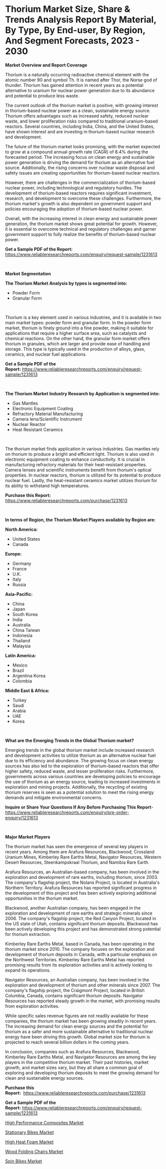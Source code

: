 <p><h1>Thorium Market Size, Share & Trends Analysis Report By Material, By Type, By End-user, By Region, And Segment Forecasts, 2023 - 2030</h1></p><p><strong>Market Overview and Report Coverage</strong></p>
<p><p>Thorium is a naturally occurring radioactive chemical element with the atomic number 90 and symbol Th. It is named after Thor, the Norse god of thunder. Thorium has gained attention in recent years as a potential alternative to uranium for nuclear power generation due to its abundance and potential to produce less waste.</p><p>The current outlook of the thorium market is positive, with growing interest in thorium-based nuclear power as a clean, sustainable energy source. Thorium offers advantages such as increased safety, reduced nuclear waste, and lower proliferation risks compared to traditional uranium-based reactors. Several countries, including India, China, and the United States, have shown interest and are investing in thorium-based nuclear research and development.</p><p>The future of the thorium market looks promising, with the market expected to grow at a compound annual growth rate (CAGR) of 8.4% during the forecasted period. The increasing focus on clean energy and sustainable power generation is driving the demand for thorium as an alternative fuel source. Additionally, the rising concerns over nuclear waste disposal and safety issues are creating opportunities for thorium-based nuclear reactors.</p><p>However, there are challenges in the commercialization of thorium-based nuclear power, including technological and regulatory hurdles. The development of thorium-based reactors requires significant investment, research, and development to overcome these challenges. Furthermore, the thorium market's growth is also dependent on government support and policies encouraging the adoption of thorium-based nuclear power.</p><p>Overall, with the increasing interest in clean energy and sustainable power generation, the thorium market shows great potential for growth. However, it is essential to overcome technical and regulatory challenges and garner government support to fully realize the benefits of thorium-based nuclear power.</p></p>
<p><strong>Get a Sample PDF of the Report:</strong> <a href="https://www.reliableresearchreports.com/enquiry/request-sample/1231613">https://www.reliableresearchreports.com/enquiry/request-sample/1231613</a></p>
<p>&nbsp;</p>
<p><strong>Market Segmentation</strong></p>
<p><strong>The Thorium Market Analysis by types is segmented into:</strong></p>
<p><ul><li>Powder Form</li><li>Granular Form</li></ul></p>
<p>&nbsp;</p>
<p><p>Thorium is a key element used in various industries, and it is available in two main market types: powder form and granular form. In the powder form market, thorium is finely ground into a fine powder, making it suitable for applications that require a higher surface area, such as catalysts and chemical reactions. On the other hand, the granular form market offers thorium in granules, which are larger and provide ease of handling and storage. This type is typically used in the production of alloys, glass, ceramics, and nuclear fuel applications.</p></p>
<p><strong>Get a Sample PDF of the Report:</strong>&nbsp;<a href="https://www.reliableresearchreports.com/enquiry/request-sample/1231613">https://www.reliableresearchreports.com/enquiry/request-sample/1231613</a></p>
<p>&nbsp;</p>
<p><strong>The Thorium Market Industry Research by Application is segmented into:</strong></p>
<p><ul><li>Gas Mantles</li><li>Electronic Equipment Coating</li><li>Refractory Material Manufacturing</li><li>Camera lens/Scientific Instrument</li><li>Nuclear Reactor</li><li>Heat Resistant Ceramics</li></ul></p>
<p>&nbsp;</p>
<p><p>The thorium market finds application in various industries. Gas mantles rely on thorium to produce a bright and efficient light. Thorium is also used in electronic equipment coating to enhance conductivity. It is crucial in manufacturing refractory materials for their heat-resistant properties. Camera lenses and scientific instruments benefit from thorium's optical properties. In nuclear reactors, thorium is utilized for its potential to produce nuclear fuel. Lastly, the heat-resistant ceramics market utilizes thorium for its ability to withstand high temperatures.</p></p>
<p><strong>Purchase this Report:</strong>&nbsp; <a href="https://www.reliableresearchreports.com/purchase/1231613">https://www.reliableresearchreports.com/purchase/1231613</a></p>
<p>&nbsp;</p>
<p><strong>In terms of Region, the Thorium Market Players available by Region are:</strong></p>
<p>
    <p> <strong> North America: </strong>
        <ul>
            <li>United States</li>
            <li>Canada</li>
        </ul>
        </p> 
    <p> <strong> Europe: </strong>
        <ul>
            <li>Germany</li>
            <li>France</li>
            <li>U.K.</li>
            <li>Italy</li>
            <li>Russia</li>
        </ul>
        </p> 
    <p> <strong> Asia-Pacific: </strong>
        <ul>
            <li>China</li>
            <li>Japan</li>
            <li>South Korea</li>
            <li>India</li>
            <li>Australia</li>
            <li>China Taiwan</li>
            <li>Indonesia</li>
            <li>Thailand</li>
            <li>Malaysia</li>
        </ul>
        </p> 
    <p> <strong> Latin America: </strong>
        <ul>
            <li>Mexico</li>
            <li>Brazil</li>
            <li>Argentina Korea</li>
            <li>Colombia</li>
        </ul>
        </p> 
    <p> <strong> Middle East & Africa: </strong>
        <ul>
            <li>Turkey</li>
            <li>Saudi</li>
            <li>Arabia</li>
            <li>UAE</li>
            <li>Korea</li>
        </ul>
    </p>
    </p>
<p>&nbsp;</p>
<p><strong>What are the Emerging Trends in the Global Thorium market?</strong></p>
<p><p>Emerging trends in the global thorium market include increased research and development activities to utilize thorium as an alternative nuclear fuel due to its efficiency and abundance. The growing focus on clean energy sources has also led to the exploration of thorium-based reactors that offer higher safety, reduced waste, and lesser proliferation risks. Furthermore, governments across various countries are developing policies to encourage the use of thorium as an energy source, leading to increased investments in exploration and mining projects. Additionally, the recycling of existing thorium reserves is seen as a potential solution to meet the rising energy demands and mitigate environmental concerns.</p></p>
<p><strong>Inquire or Share Your Questions If Any Before Purchasing This Report</strong>- <a href="https://www.reliableresearchreports.com/enquiry/pre-order-enquiry/1231613">https://www.reliableresearchreports.com/enquiry/pre-order-enquiry/1231613</a></p>
<p>&nbsp;</p>
<p><strong>Major Market Players</strong></p>
<p><p>The thorium market has seen the emergence of several key players in recent years. Among them are Arafura Resources, Blackwood, Crossland Uranium Mines, Kimberley Rare Earths Metal, Navigator Resources, Western Desert Resources, Steenkampskraal Thorium, and Namibia Rare Earth.</p><p>Arafura Resources, an Australian-based company, has been involved in the exploration and development of rare earths, including thorium, since 2003. The company's flagship project, the Nolans Project, is located in Australia's Northern Territory. Arafura Resources has reported significant progress in the development of this project and has been actively exploring additional opportunities in the thorium market.</p><p>Blackwood, another Australian company, has been engaged in the exploration and development of rare earths and strategic minerals since 2006. The company's flagship project, the Red Canyon Project, located in the US state of Utah, contains significant thorium deposits. Blackwood has been actively developing this project and has demonstrated strong potential for thorium extraction.</p><p>Kimberley Rare Earths Metal, based in Canada, has been operating in the thorium market since 2010. The company focuses on the exploration and development of thorium deposits in Canada, with a particular emphasis on the Northwest Territories. Kimberley Rare Earths Metal has reported promising results from its exploration activities and is actively looking to expand its operations.</p><p>Navigator Resources, an Australian company, has been involved in the exploration and development of thorium and other minerals since 2007. The company's flagship project, the Craigmont Project, located in British Columbia, Canada, contains significant thorium deposits. Navigator Resources has reported steady growth in the market, with promising results from exploration activities.</p><p>While specific sales revenue figures are not readily available for these companies, the thorium market has been growing steadily in recent years. The increasing demand for clean energy sources and the potential for thorium as a safer and more sustainable alternative to traditional nuclear energy have been driving this growth. Global market size for thorium is projected to reach several billion dollars in the coming years.</p><p>In conclusion, companies such as Arafura Resources, Blackwood, Kimberley Rare Earths Metal, and Navigator Resources are among the key players in the competitive thorium market. Their past histories, market growth, and market sizes vary, but they all share a common goal of exploring and developing thorium deposits to meet the growing demand for clean and sustainable energy sources.</p></p>
<p><strong>Purchase this Report:</strong>&nbsp;&nbsp;<a href="https://www.reliableresearchreports.com/purchase/1231613">https://www.reliableresearchreports.com/purchase/1231613</a></p>
<p></p>
<p><strong>Get a Sample PDF of the Report:</strong>&nbsp;<a href="https://www.reliableresearchreports.com/enquiry/request-sample/1231613">https://www.reliableresearchreports.com/enquiry/request-sample/1231613</a></p>
<p><p><a href="https://github.com/YashRP12/Market-Research-Report-List-2/blob/main/high-performance-composites-market.md">High Performance Composites Market</a></p><p><a href="https://www.linkedin.com/pulse/stationary-bikes-market-size-growth-forecast-from-2023-c7gce/">Stationary Bikes Market</a></p><p><a href="https://github.com/Chiragrp24/Market-Research-Report-List-2/blob/main/high-heat-foam-market.md">High Heat Foam Market</a></p><p><a href="https://www.linkedin.com/pulse/wood-folding-chairs-market-insights-players-forecast-till-hbpbe/">Wood Folding Chairs Market</a></p><p><a href="https://www.linkedin.com/pulse/decoding-spin-bikes-market-deep-dive-latest-trends-segmentation-jgwne/">Spin Bikes Market</a></p></p>